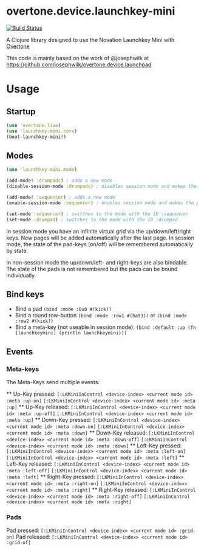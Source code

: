 # overtone.device.launchkey-mini

[![Build Status](https://travis-ci.org/magicmonty/overtone.device.launchkey-mini.svg?branch=master)](https://travis-ci.org/magicmonty/overtone.device.launchkey-mini)

A Clojure library designed to use the Novation Launchkey Mini with [Overtone](http://overtone.github.io)

This code is mainly based on the work of @josephwilk at https://github.com/josephwilk/overtone.device.launchpad


# Usage

## Startup

```clojure
(use 'overtone.live)
(use 'launchkey-mini.core)
(boot-launchkey-mini!)
```

## Modes
```clojure
(use 'launchkey-mini.mode)

(add-mode! :drumpads) ; adds a new mode
(disable-session-mode :drumpads) ; disables session mode and makes the pads bindable

(add-mode! :sequencer) ; adds a new mode
(enable-session-mode :sequencer) ; enables session mode and makes the pads pageable

(set-mode :sequencer) ; switches to the mode with the ID :sequencer
(set-mode :drumpad) ; switches to the mode with the ID :drumpad
```

In session mode you have an infinite virtual grid via the up/down/left/right keys.
New pages will be added automatically after the last page. In session mode,
the state of the pad-keys (on/off) will be remembered automatically by state.

In non-session mode the up/down/left- and right-keys are also bindable.
The state of the pads is not remembered but the pads can be bound individually.

## Bind keys

* Bind a pad `(bind :mode :0x0 #(kick))`
* Bind a round row-button `(bind :mode :row1 #(hat3))` or `(bind :mode :row2 #(kick))`
* Bind a meta-key (not useable in session mode): `(bind :default :up (fn [launchkeymini] (println launchkeymini)))`

## Events

### Meta-keys

The Meta-Keys send multiple events:

** Up-Key pressed:     `[:LKMiniInControl <device-index> <current mode id> :meta :up-on]`     `[:LKMiniInControl <device-index> <current mode id> :meta :up]`
** Up-Key released:    `[:LKMiniInControl <device-index> <current mode id> :meta :up-off]`    `[:LKMiniInControl <device-index> <current mode id> :meta :up]`
** Down-Key pressed:   `[:LKMiniInControl <device-index> <current mode id> :meta :down-on]`   `[:LKMiniInControl <device-index> <current mode id> :meta :down]`
** Down-Key released:  `[:LKMiniInControl <device-index> <current mode id> :meta :down-off]`  `[:LKMiniInControl <device-index> <current mode id> :meta :down]`
** Left-Key pressed:   `[:LKMiniInControl <device-index> <current mode id> :meta :left-on]`   `[:LKMiniInControl <device-index> <current mode id> :meta :left]`
** Left-Key released:  `[:LKMiniInControl <device-index> <current mode id> :meta :left-off]`  `[:LKMiniInControl <device-index> <current mode id> :meta :left]`
** Right-Key pressed:  `[:LKMiniInControl <device-index> <current mode id> :meta :right-on]`  `[:LKMiniInControl <device-index> <current mode id> :meta :right]`
** Right-Key released: `[:LKMiniInControl <device-index> <current mode id> :meta :right-off]` `[:LKMiniInControl <device-index> <current mode id> :meta :right]`

### Pads

Pad pressed: `[:LKMiniInControl <device-index> <current mode id> :grid-on]`
Pad released: `[:LKMiniInControl <device-index> <current mode id> :grid-of]`
